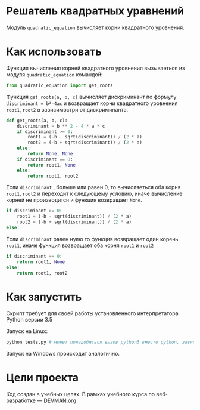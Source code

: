 # Решатель квадратных уравнений

Модуль `quadratic_equation` вычисляет корни квадратного уровнения.

# Как использовать

Функция вычисления корней квадратного уровнения вызываеться из модуля `quadratic_equation` командой:

```python
from quadratic_equation import get_roots
```

Функция `get_roots(a, b, c)` вычисляет дискриминант по формулу `discriminant = b²-4ac` и возвращает корни квадратного уровнения `root1`, `root2` в зависимостри от дискриминанта.

```python
def get_roots(a, b, c):
    discriminant = b ** 2 - 4 * a * c
    if discriminant >= 0:
        root1 = (-b - sqrt(discriminant)) / (2 * a)
        root2 = (-b + sqrt(discriminant)) / (2 * a)
    else:
        return None, None
    if discriminant == 0:
        return root1, None
    else:
        return root1, root2
```

Если `discriminant` , больше или равен 0, то вычисляеться оба корня `root1`, `root2` и переходит к следующему условию, иначе вычисление корней не производится и функция возвращает `None`.

```python
if discriminant >= 0:
    root1 = (-b - sqrt(discriminant)) / (2 * a)
    root2 = (-b + sqrt(discriminant)) / (2 * a)
else:
```

Если `discriminant` равен нулю то функция возвращает один корень `root1`, иначе функция возвращает оба корня `root1` и `root2`

```python
if discriminant == 0:
    return root1, None
else:
    return root1, root2
```

# Как запустить

Скрипт требует для своей работы установленного интерпретатора Python версии 3.5

Запуск на Linux:

```bash
python tests.py # может понадобиться вызов python3 вместо python, зависит от настроек операционной системы
```

Запуск на Windows происходит аналогично.

# Цели проекта

Код создан в учебных целях. В рамках учебного курса по веб-разработке ― [DEVMAN.org](https://devman.org)
